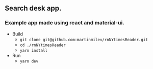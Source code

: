 ## Search desk app.
### Example app made using react and material-ui.
 - Build
    - ``git clone git@github.com:martinmilev/rnNYtimesReader.git``
    - ``cd ./rnNYtimesReader``
    - ``yarn install``
- Run
    - ``yarn dev``